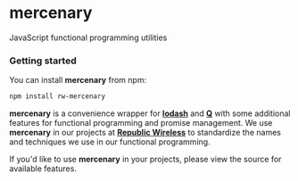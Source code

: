 mercenary
=========

JavaScript functional programming utilities

### Getting started

You can install __mercenary__ from npm:

```bash
npm install rw-mercenary
```

__mercenary__ is a convenience wrapper for
<a href="http://lodash.com/" target="_blank">__lodash__</a> and
<a href="http://documentup.com/kriskowal/q/" target="_blank">__Q__</a> with some additional
features for functional programming and promise management. We use __mercenary__ in our
projects at
<a href="https://github.com/republicwireless-open" target="_blank">__Republic Wireless__</a>
to standardize the names and techniques we use in our functional programming.

If you'd like to use __mercenary__ in your projects, please view the source for
available features.
